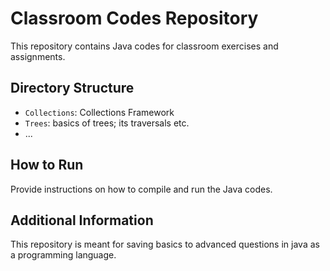# Classroom Codes Repository

This repository contains Java codes for classroom exercises and assignments.

## Directory Structure

- `Collections`: Collections Framework
- `Trees`: basics of trees; its traversals etc.
- ...

## How to Run

Provide instructions on how to compile and run the Java codes.

## Additional Information

This repository is meant for saving basics to advanced questions in java as a programming language.
